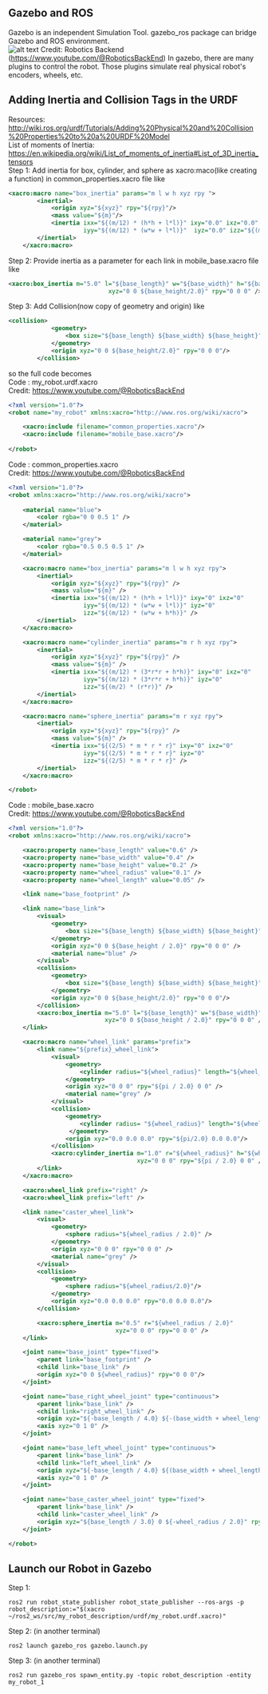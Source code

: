 ## Gazebo and ROS
Gazebo is an independent Simulation Tool. gazebo_ros package can bridge Gazebo and ROS environment. </br>
![alt text](https://github.com/Nabilphysics/ros2/blob/main/images/gazebo_ros.png)
Credit: Robotics Backend (https://www.youtube.com/@RoboticsBackEnd)
In gazebo, there are many plugins to control the robot. Those plugins simulate real physical robot's encoders, wheels, etc. <br>

## Adding Inertia and Collision Tags in the URDF
Resources:</br>
http://wiki.ros.org/urdf/Tutorials/Adding%20Physical%20and%20Collision%20Properties%20to%20a%20URDF%20Model </br>
List of moments of Inertia: https://en.wikipedia.org/wiki/List_of_moments_of_inertia#List_of_3D_inertia_tensors <br>
Step 1: Add inertia for box, cylinder, and sphere as xacro:maco(like creating a function) in common_properties.xacro file like </br>
```xml
<xacro:macro name="box_inertia" params="m l w h xyz rpy ">
        <inertial>
            <origin xyz="${xyz}" rpy="${rpy}"/>
            <mass value="${m}"/>
            <inertia ixx="${(m/12) * (h*h + l*l)}" ixy="0.0" ixz="0.0" 
                     iyy="${(m/12) * (w*w + l*l)}"  iyz="0.0" izz="${(m/12) * (w*w + h*h)}" />
        </inertial>
    </xacro:macro>
```
Step 2: Provide inertia as a parameter for each link in mobile_base.xacro file like
```xml
<xacro:box_inertia m="5.0" l="${base_length}" w="${base_width}" h="${base_height}"
                            xyz="0 0 ${base_height/2.0}" rpy="0 0 0" />
```
Step 3: Add Collision(now copy of geometry and origin) like
```xml
<collision>
            <geometry>
                <box size="${base_length} ${base_width} ${base_height}"/>
            </geometry>
            <origin xyz="0 0 ${base_height/2.0}" rpy="0 0 0"/>
        </collision>
```

so the full code becomes </br>
Code : my_robot.urdf.xacro</br>
Credit: https://www.youtube.com/@RoboticsBackEnd
```xml
<?xml version="1.0"?>
<robot name="my_robot" xmlns:xacro="http://www.ros.org/wiki/xacro">

    <xacro:include filename="common_properties.xacro"/>
    <xacro:include filename="mobile_base.xacro"/>
    
</robot>
```
Code : common_properties.xacro</br>
Credit: https://www.youtube.com/@RoboticsBackEnd
```xml
<?xml version="1.0"?>
<robot xmlns:xacro="http://www.ros.org/wiki/xacro">
    
    <material name="blue">
        <color rgba="0 0 0.5 1" />
    </material>

    <material name="grey">
        <color rgba="0.5 0.5 0.5 1" />
    </material>

    <xacro:macro name="box_inertia" params="m l w h xyz rpy">
        <inertial>
            <origin xyz="${xyz}" rpy="${rpy}" />
            <mass value="${m}" />
            <inertia ixx="${(m/12) * (h*h + l*l)}" ixy="0" ixz="0"
                     iyy="${(m/12) * (w*w + l*l)}" iyz="0"
                     izz="${(m/12) * (w*w + h*h)}" />
        </inertial>
    </xacro:macro>

    <xacro:macro name="cylinder_inertia" params="m r h xyz rpy">
        <inertial>
            <origin xyz="${xyz}" rpy="${rpy}" />
            <mass value="${m}" />
            <inertia ixx="${(m/12) * (3*r*r + h*h)}" ixy="0" ixz="0"
                     iyy="${(m/12) * (3*r*r + h*h)}" iyz="0"
                     izz="${(m/2) * (r*r)}" />
        </inertial>
    </xacro:macro>

    <xacro:macro name="sphere_inertia" params="m r xyz rpy">
        <inertial>
            <origin xyz="${xyz}" rpy="${rpy}" />
            <mass value="${m}" />
            <inertia ixx="${(2/5) * m * r * r}" ixy="0" ixz="0"
                     iyy="${(2/5) * m * r * r}" iyz="0"
                     izz="${(2/5) * m * r * r}" />
        </inertial>
    </xacro:macro>

</robot>
```
Code : mobile_base.xacro<br>
Credit: https://www.youtube.com/@RoboticsBackEnd
```xml
<?xml version="1.0"?>
<robot xmlns:xacro="http://www.ros.org/wiki/xacro">

    <xacro:property name="base_length" value="0.6" />
    <xacro:property name="base_width" value="0.4" />
    <xacro:property name="base_height" value="0.2" />
    <xacro:property name="wheel_radius" value="0.1" />
    <xacro:property name="wheel_length" value="0.05" />

    <link name="base_footprint" />

    <link name="base_link">
        <visual>
            <geometry>
                <box size="${base_length} ${base_width} ${base_height}" />
            </geometry>
            <origin xyz="0 0 ${base_height / 2.0}" rpy="0 0 0" />
            <material name="blue" />
        </visual>
        <collision>
            <geometry>
                <box size="${base_length} ${base_width} ${base_height}"/>
            </geometry>
            <origin xyz="0 0 ${base_height/2.0}" rpy="0 0 0"/>
        </collision>
        <xacro:box_inertia m="5.0" l="${base_length}" w="${base_width}" h="${base_height}"
                           xyz="0 0 ${base_height / 2.0}" rpy="0 0 0" />
    </link>

    <xacro:macro name="wheel_link" params="prefix">
        <link name="${prefix}_wheel_link">
            <visual>
                <geometry>
                    <cylinder radius="${wheel_radius}" length="${wheel_length}" />
                </geometry>
                <origin xyz="0 0 0" rpy="${pi / 2.0} 0 0" />
                <material name="grey" />
            </visual>
            <collision>
                <geometry>
                    <cylinder radius= "${wheel_radius}" length="${wheel_length}"/>
                 </geometry>
                <origin xyz="0.0 0.0 0.0" rpy="${pi/2.0} 0.0 0.0"/>
            </collision>
            <xacro:cylinder_inertia m="1.0" r="${wheel_radius}" h="${wheel_length}" 
                                    xyz="0 0 0" rpy="${pi / 2.0} 0 0" />
        </link>
    </xacro:macro>

    <xacro:wheel_link prefix="right" />
    <xacro:wheel_link prefix="left" />

    <link name="caster_wheel_link">
        <visual>
            <geometry>
                <sphere radius="${wheel_radius / 2.0}" />
            </geometry>
            <origin xyz="0 0 0" rpy="0 0 0" />
            <material name="grey" />
        </visual>
        <collision>
            <geometry>
                <sphere radius="${wheel_radius/2.0}"/>
            </geometry>
            <origin xyz="0.0 0.0 0.0" rpy="0.0 0.0 0.0"/>
        </collision>

        <xacro:sphere_inertia m="0.5" r="${wheel_radius / 2.0}"
                              xyz="0 0 0" rpy="0 0 0" />
    </link>

    <joint name="base_joint" type="fixed">
        <parent link="base_footprint" />
        <child link="base_link" />
        <origin xyz="0 0 ${wheel_radius}" rpy="0 0 0"/>
    </joint>

    <joint name="base_right_wheel_joint" type="continuous">
        <parent link="base_link" />
        <child link="right_wheel_link" />
        <origin xyz="${-base_length / 4.0} ${-(base_width + wheel_length) / 2.0} 0" rpy="0 0 0" />
        <axis xyz="0 1 0" />
    </joint>

    <joint name="base_left_wheel_joint" type="continuous">
        <parent link="base_link" />
        <child link="left_wheel_link" />
        <origin xyz="${-base_length / 4.0} ${(base_width + wheel_length) / 2.0} 0" rpy="0 0 0" />
        <axis xyz="0 1 0" />
    </joint>

    <joint name="base_caster_wheel_joint" type="fixed">
        <parent link="base_link" />
        <child link="caster_wheel_link" />
        <origin xyz="${base_length / 3.0} 0 ${-wheel_radius / 2.0}" rpy="0 0 0" />
    </joint>

</robot>
```
## Launch our Robot in Gazebo

Step 1:
```
ros2 run robot_state_publisher robot_state_publisher --ros-args -p robot_description:="$(xacro ~/ros2_ws/src/my_robot_description/urdf/my_robot.urdf.xacro)"
```
Step 2: (in another terminal)
```
ros2 launch gazebo_ros gazebo.launch.py
```
Step 3: (in another terminal)
```
ros2 run gazebo_ros spawn_entity.py -topic robot_description -entity my_robot_1
```








